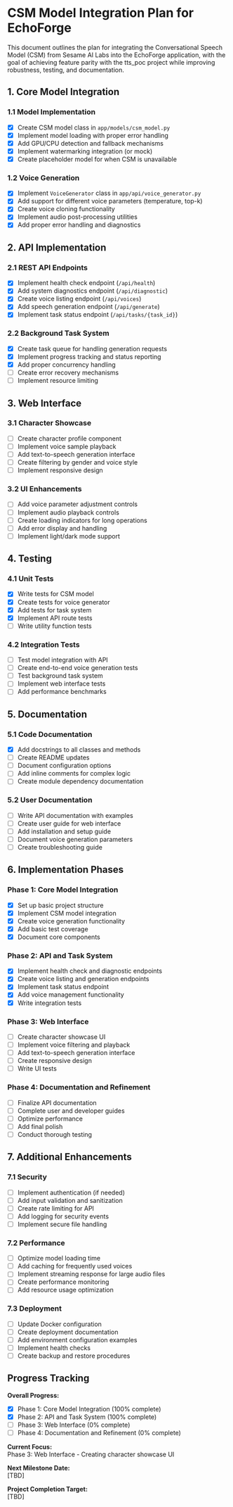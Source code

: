 # CSM Model Integration Plan for EchoForge

This document outlines the plan for integrating the Conversational Speech Model (CSM) from Sesame AI Labs into the EchoForge application, with the goal of achieving feature parity with the tts_poc project while improving robustness, testing, and documentation.

## 1. Core Model Integration

### 1.1 Model Implementation
- [x] Create CSM model class in `app/models/csm_model.py`
- [x] Implement model loading with proper error handling
- [x] Add GPU/CPU detection and fallback mechanisms
- [x] Implement watermarking integration (or mock)
- [x] Create placeholder model for when CSM is unavailable

### 1.2 Voice Generation
- [x] Implement `VoiceGenerator` class in `app/api/voice_generator.py`
- [x] Add support for different voice parameters (temperature, top-k)
- [x] Create voice cloning functionality
- [x] Implement audio post-processing utilities
- [x] Add proper error handling and diagnostics

## 2. API Implementation

### 2.1 REST API Endpoints
- [x] Implement health check endpoint (`/api/health`)
- [x] Add system diagnostics endpoint (`/api/diagnostic`)
- [x] Create voice listing endpoint (`/api/voices`)
- [x] Add speech generation endpoint (`/api/generate`)
- [x] Implement task status endpoint (`/api/tasks/{task_id}`)

### 2.2 Background Task System
- [x] Create task queue for handling generation requests
- [x] Implement progress tracking and status reporting
- [x] Add proper concurrency handling
- [ ] Create error recovery mechanisms
- [ ] Implement resource limiting

## 3. Web Interface

### 3.1 Character Showcase
- [ ] Create character profile component
- [ ] Implement voice sample playback
- [ ] Add text-to-speech generation interface
- [ ] Create filtering by gender and voice style
- [ ] Implement responsive design

### 3.2 UI Enhancements
- [ ] Add voice parameter adjustment controls
- [ ] Implement audio playback controls
- [ ] Create loading indicators for long operations
- [ ] Add error display and handling
- [ ] Implement light/dark mode support

## 4. Testing

### 4.1 Unit Tests
- [x] Write tests for CSM model
- [x] Create tests for voice generator
- [x] Add tests for task system
- [x] Implement API route tests
- [ ] Write utility function tests

### 4.2 Integration Tests
- [ ] Test model integration with API
- [ ] Create end-to-end voice generation tests
- [ ] Test background task system
- [ ] Implement web interface tests
- [ ] Add performance benchmarks

## 5. Documentation

### 5.1 Code Documentation
- [x] Add docstrings to all classes and methods
- [ ] Create README updates
- [ ] Document configuration options
- [ ] Add inline comments for complex logic
- [ ] Create module dependency documentation

### 5.2 User Documentation
- [ ] Write API documentation with examples
- [ ] Create user guide for web interface
- [ ] Add installation and setup guide
- [ ] Document voice generation parameters
- [ ] Create troubleshooting guide

## 6. Implementation Phases

### Phase 1: Core Model Integration
- [x] Set up basic project structure
- [x] Implement CSM model integration
- [x] Create voice generation functionality
- [x] Add basic test coverage
- [x] Document core components

### Phase 2: API and Task System
- [x] Implement health check and diagnostic endpoints
- [x] Create voice listing and generation endpoints
- [x] Implement task status endpoint
- [x] Add voice management functionality
- [x] Write integration tests

### Phase 3: Web Interface
- [ ] Create character showcase UI
- [ ] Implement voice filtering and playback
- [ ] Add text-to-speech generation interface
- [ ] Create responsive design
- [ ] Write UI tests

### Phase 4: Documentation and Refinement
- [ ] Finalize API documentation
- [ ] Complete user and developer guides
- [ ] Optimize performance
- [ ] Add final polish
- [ ] Conduct thorough testing

## 7. Additional Enhancements

### 7.1 Security
- [ ] Implement authentication (if needed)
- [ ] Add input validation and sanitization
- [ ] Create rate limiting for API
- [ ] Add logging for security events
- [ ] Implement secure file handling

### 7.2 Performance
- [ ] Optimize model loading time
- [ ] Add caching for frequently used voices
- [ ] Implement streaming response for large audio files
- [ ] Create performance monitoring
- [ ] Add resource usage optimization

### 7.3 Deployment
- [ ] Update Docker configuration
- [ ] Create deployment documentation
- [ ] Add environment configuration examples
- [ ] Implement health checks
- [ ] Create backup and restore procedures

## Progress Tracking

**Overall Progress:**  
- [x] Phase 1: Core Model Integration (100% complete)
- [x] Phase 2: API and Task System (100% complete)
- [ ] Phase 3: Web Interface (0% complete)
- [ ] Phase 4: Documentation and Refinement (0% complete)

**Current Focus:**  
Phase 3: Web Interface - Creating character showcase UI

**Next Milestone Date:**  
[TBD]

**Project Completion Target:**  
[TBD] 
